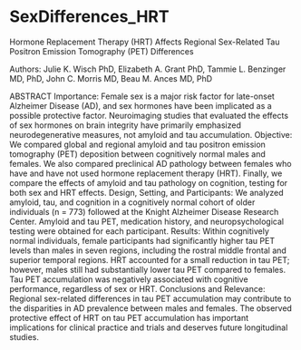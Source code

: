 # SexDifferences_HRT
 Hormone Replacement Therapy (HRT) Affects Regional Sex-Related Tau Positron Emission Tomography (PET) Differences 
 
 Authors: Julie K. Wisch PhD, Elizabeth A. Grant PhD, Tammie L. Benzinger MD, PhD, John C. Morris MD, Beau M. Ances MD, PhD
 
 ABSTRACT 
Importance: Female sex is a major risk factor for late-onset Alzheimer Disease (AD), and sex hormones have been implicated as a possible protective factor. Neuroimaging studies that evaluated the effects of sex hormones on brain integrity have primarily emphasized neurodegenerative measures, not amyloid and tau accumulation.
Objective: We compared global and regional amyloid and tau positron emission tomography (PET) deposition between cognitively normal males and females. We also compared preclinical AD pathology between females who have and have not used hormone replacement therapy (HRT). Finally, we compare the effects of amyloid and tau pathology on cognition, testing for both sex and HRT effects.
Design, Setting, and Participants:  We analyzed amyloid, tau, and cognition in a cognitively normal cohort of older individuals (n = 773) followed at the Knight Alzheimer Disease Research Center. Amyloid and tau PET, medication history, and neuropsychological testing were obtained for each participant.
Results: Within cognitively normal individuals, female participants had significantly higher tau PET levels than males in seven regions, including the rostral middle frontal and superior temporal regions. HRT accounted for a small reduction in tau PET; however, males still had substantially lower tau PET compared to females. Tau PET accumulation was negatively associated with cognitive performance, regardless of sex or HRT.
Conclusions and Relevance: Regional sex-related differences in tau PET accumulation may contribute to the disparities in AD prevalence between males and females. The observed protective effect of HRT on tau PET accumulation has important implications for clinical practice and trials and deserves future longitudinal studies.

